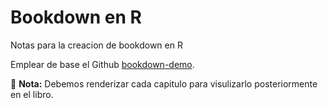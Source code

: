 # Bookdown en R

Notas para la creacion de bookdown en R

Emplear de base el Github [bookdown-demo](https://github.com/rstudio/bookdown-demo).

💜 **Nota:** Debemos renderizar cada capitulo para visulizarlo posteriormente en el libro.

